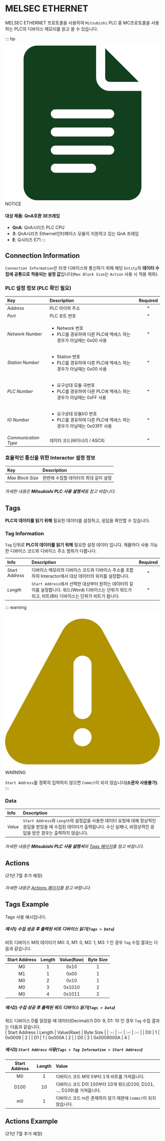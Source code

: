 # MELSEC ETHERNET
MELSEC ETHERNET 프로토콜을 사용하여 `Mitsubishi` PLC 중 MC프로토콜을 사용하는 PLC의 디바이스 메모리를 읽고 쓸 수 있습니다.

::: tip <p class="custom-block-title"><img src="../../img/icon/tip.svg">NOTICE</p>
#### 대상 제품: QnA호환 3E프레임
* **QnA**: QnA시리즈 PLC CPU
* **3**: QnA시리즈 Ethernet인터페이스 모듈이 지원하고 있는 QnA 프레임
* **E**: Q시리즈 E71
:::

## Connection Information
`Connection Information`은 타겟 디바이스와 통신하기 위해 해당 `Entity`의 **데이터 수집에 공통으로 적용되는 설정 값**입니다(`Max Block Size`는 `Action` 사용 시 적용 제외).
### PLC 설정 정보 (PLC 확인 필요)
| Key | Description | Required |
| :- | :- | :-: |
| _Address_ | PLC 아이피 주소 | * |
| _Port_ | PLC 포트 번호 | * |
| _Network Number_ | <ul><li>Network 번호</li><li>PLC를 경유하여 다른 PLC에 엑세스 하는 경우가 아닐때는 0x00 사용</li></ul> | * |
| _Station Number_ | <ul><li>Station 번호</li><li>PLC를 경유하여 다른 PLC에 엑세스 하는 경우가 아닐때는 0x00 사용</li></ul> | * |
| _PLC Number_ | <ul><li>요구상대 모듈 국번호</li><li>PLC를 경유하여 다른 PLC에 엑세스 하는 경우가 아닐때는 0xFF 사용</li></ul> | * |
| _IO Number_ | <ul><li>요구상대 모듈I/O 번호</li><li>PLC를 경유하여 다른 PLC에 엑세스 하는 경우가 아닐때는 0x03FF 사용</li></ul> | * |
| _Communication Type_ | 데이터 코드(바이너리 / ASCII)| * |

### 효율적인 통신을 위한 Interactor 설정 정보
| Key | Description |
| :- | :- |
| _Max Block Size_ | 한번에 수집할 데이터의 최대 길이 설정 |  

###### 자세한 내용은 **Mitsubishi PLC 사용 설명서**를 참고 바랍니다.

## Tags
**PLC의 데이터를 읽기 위해** 필요한 데이터를 설정하고, 응답을 확인할 수 있습니다.

### Tag Information
`Tag` 단위로 **PLC의 데이터를 읽기 위해** 필요한 설정 데이터 입니다. 제품마다 사용 가능한 디바이스 코드와 디바이스 주소 범위가 다릅니다.  

| Info | Description | Required |
| :- | :- | :-: |
| _Start Address_ | 디바이스 메모리의 디바이스 코드와 디바이스 주소를 조합하여 Interactor에서 대상 데이터의 위치를 설정합니다. | * |
| _Length_ | `Start Address`에서 선택한 대상부터 원하는 데이터의 길이를 설정합니다. 워드(Word) 디바이스는 단위가 워드가 되고, 비트(Bit) 디바이스는 단위가 비트가 됩니다. | * |

::: warning <p class="custom-block-title"><img src="../../img/icon/warning.svg">WARNING</p>
`Start Address`를 정확히 입력하지 않으면 `Commit`이 되지 않습니다<b>(소문자 사용불가)</b>.
:::

### Data

| Info | Description |
| :- | :- |
| _Value_ | `Start Address`와 `Length`의 설정값을 사용한 데이터 요청에 대해 정상적인 응답을 받았을 때 수집된 데이터가 출력됩니다. 수신 실패나, 비정상적인 응답을 받은 경우는 출력하지 않습니다.  

###### 자세한 내용은 **Mitsubishi PLC 사용 설명서**와 [Tags 페이지](../general/tags.md)를 참고 바랍니다.

## Actions

<span class="construction"/>(21년 7월 추가 예정)
<!-- **PLC의 데이터를 쓰기 위해** 필요한 데이터를 설정합니다.   -->

###### 자세한 내용은 [Actions 페이지](../general/actions.md)를 참고 바랍니다.

## Tags Example
Tags 사용 예시입니다.

##### 예시1) 수집 성공 후 출력된 비트 디바이스 읽기(`Tags > Data`)
비트 디바이스 M의 데이터가 M0: 0, M1: 0, M2: 1, M3: 1 인 경우 `Tag` 수집 결과는 다음과 같습니다.  

| Start Address | Length | Value(Raw) | Byte Size |
| :-: | :-: | :-: | :-: |
| M0 | 1 | 0x10 | 1 |
| M1 | 1 | 0x00 | 1 |
| M0 | 2 | 0x10 | 1 |
| M0 | 3 | 0x1010 | 2 |
| M0 | 4 | 0x1011 | 2 |

##### 예시2) 수집 성공 후 출력된 워드 디바이스 읽기(`Tags > Data`)
워드 디바이스 D를 읽었을 때 데이터(Decimal)가 D0: 9, D1: 10 인 경우 `Tag` 수집 결과는 다음과 같습니다.  
| Start Address | Length | Value(Raw) | Byte Size |
| :-: | :-: | :-: | :-: |
| D0 | 1 | 0x0009 | 2 |
| D1 | 1 | 0x000A | 2 |
| D0 | 2 | 0x0009000A | 4 |


##### 예시3) `Start Address` 사용(`Tags > Tag Information > Start Address`)
| Start Address | Length | Value |
| :-: | :-: | :- |
| M0 | 1 | 디바이스 코드 M의 0부터 1개 비트를 가져옵니다. |
| D100 | 10 | 디바이스 코드 D의 100부터 10개 워드(D100, D101, ..., D109)를 가져옵니다.
| m0 | 1 | 디바이스 코드 m은 존재하지 않기 때문에 `Commit`이 되지 않습니다. |

## Actions Example
<span class="construction"/>(21년 7월 추가 예정)